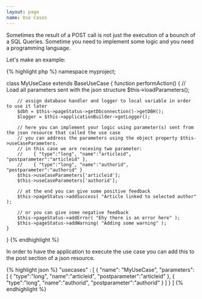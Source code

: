 ```yaml
---
layout: page
name: Use Cases
---
```


Sometimes the result of a POST call is not just the execution of a bounch of a SQL Queries. Sometime you need to implement some logic and you need a programming language.

Let's make an example:

{% highlight php %}
namespace myproject;

class MyUseCase extends BaseUseCase {
    function performAction() {
        // Load all parameters sent with the json structure
        $this->loadParameters();

		// assign database handler and logger to local variable in order to use it later
        $dbh = $this->pageStatus->getDbconnection()->getDBH();
        $logger = $this->applicationBuilder->getLogger();
		
		// here you can implement your logic using parameter(s) sent from the json resource that called the use case
		// you can address the parameters using the object property $this->useCaseParameters.
		// in this case we are receving two parameter:
		//    { "type":"long", "name":"articleid", "postparameter":"articleid" },
		//    { "type":"long", "name":"authorid", "postparameter":"authorid" }
		$this->useCaseParameters['articleid'];
		$this->useCaseParameters['authorid'];
		
		// at the end you can give some positive feedback
        $this->pageStatus->addSuccess( "Article linked to selected author" );
		
		// or you can give some negative feedback
        $this->pageStatus->addError( "Ehy there is an error here" );
		$this->pageStatus->addWarning( "Adding some warning" );
    }
}
{% endhighlight %}

In order to have the application to execute the use case you can add this to the post section of a json resource.

{% highlight json %}
"usecases" : [
  { "name": "MyUseCase", "parameters": [
    { "type":"long", "name":"articleid", "postparameter":"articleid" },
    { "type":"long", "name":"authorid", "postparameter":"authorid" }
  ] }
]
{% endhighlight %}


